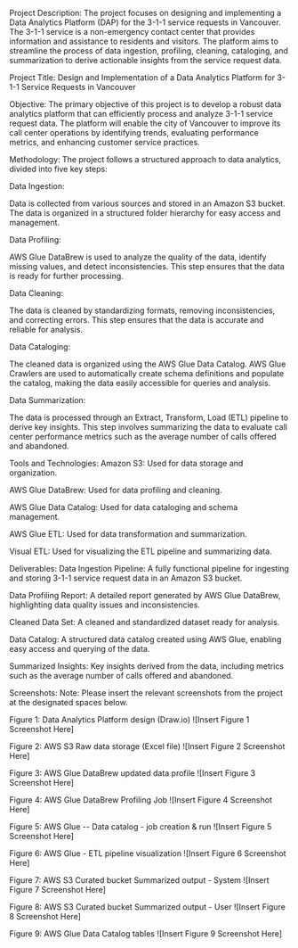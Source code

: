 Project Description:
The project focuses on designing and implementing a Data Analytics Platform (DAP) for the 3-1-1 service requests in Vancouver. The 3-1-1 service is a non-emergency contact center that provides information and assistance to residents and visitors. The platform aims to streamline the process of data ingestion, profiling, cleaning, cataloging, and summarization to derive actionable insights from the service request data.

Project Title:
Design and Implementation of a Data Analytics Platform for 3-1-1 Service Requests in Vancouver

Objective:
The primary objective of this project is to develop a robust data analytics platform that can efficiently process and analyze 3-1-1 service request data. The platform will enable the city of Vancouver to improve its call center operations by identifying trends, evaluating performance metrics, and enhancing customer service practices.

Methodology:
The project follows a structured approach to data analytics, divided into five key steps:

Data Ingestion:

Data is collected from various sources and stored in an Amazon S3 bucket. The data is organized in a structured folder hierarchy for easy access and management.

Data Profiling:

AWS Glue DataBrew is used to analyze the quality of the data, identify missing values, and detect inconsistencies. This step ensures that the data is ready for further processing.

Data Cleaning:

The data is cleaned by standardizing formats, removing inconsistencies, and correcting errors. This step ensures that the data is accurate and reliable for analysis.

Data Cataloging:

The cleaned data is organized using the AWS Glue Data Catalog. AWS Glue Crawlers are used to automatically create schema definitions and populate the catalog, making the data easily accessible for queries and analysis.

Data Summarization:

The data is processed through an Extract, Transform, Load (ETL) pipeline to derive key insights. This step involves summarizing the data to evaluate call center performance metrics such as the average number of calls offered and abandoned.

Tools and Technologies:
Amazon S3: Used for data storage and organization.

AWS Glue DataBrew: Used for data profiling and cleaning.

AWS Glue Data Catalog: Used for data cataloging and schema management.

AWS Glue ETL: Used for data transformation and summarization.

Visual ETL: Used for visualizing the ETL pipeline and summarizing data.

Deliverables:
Data Ingestion Pipeline: A fully functional pipeline for ingesting and storing 3-1-1 service request data in an Amazon S3 bucket.

Data Profiling Report: A detailed report generated by AWS Glue DataBrew, highlighting data quality issues and inconsistencies.

Cleaned Data Set: A cleaned and standardized dataset ready for analysis.

Data Catalog: A structured data catalog created using AWS Glue, enabling easy access and querying of the data.

Summarized Insights: Key insights derived from the data, including metrics such as the average number of calls offered and abandoned.

Screenshots:
Note: Please insert the relevant screenshots from the project at the designated spaces below.

Figure 1: Data Analytics Platform design (Draw.io)
![Insert Figure 1 Screenshot Here]

Figure 2: AWS S3 Raw data storage (Excel file)
![Insert Figure 2 Screenshot Here]

Figure 3: AWS Glue DataBrew updated data profile
![Insert Figure 3 Screenshot Here]

Figure 4: AWS Glue DataBrew Profiling Job
![Insert Figure 4 Screenshot Here]

Figure 5: AWS Glue -- Data catalog - job creation & run
![Insert Figure 5 Screenshot Here]

Figure 6: AWS Glue - ETL pipeline visualization
![Insert Figure 6 Screenshot Here]

Figure 7: AWS S3 Curated bucket Summarized output - System
![Insert Figure 7 Screenshot Here]

Figure 8: AWS S3 Curated bucket Summarized output - User
![Insert Figure 8 Screenshot Here]

Figure 9: AWS Glue Data Catalog tables
![Insert Figure 9 Screenshot Here]
